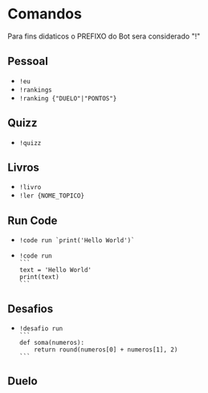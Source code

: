# Comandos
Para fins didaticos o PREFIXO do Bot sera considerado "!"
## Pessoal
* `!eu`
* `!rankings`
* `!ranking {"DUELO"|"PONTOS"}`
## Quizz
* `!quizz`
## Livros
* `!livro`
* `!ler {NOME_TOPICO}`
## Run Code
* ``!code run `print('Hello World')` ``
*
    ````
    !code run
    ```
    text = 'Hello World'
    print(text)
    ```
    ````
## Desafios
*
    ````
    !desafio run
    ```
    def soma(numeros):
        return round(numeros[0] + numeros[1], 2)
    ```
    ````
## Duelo
